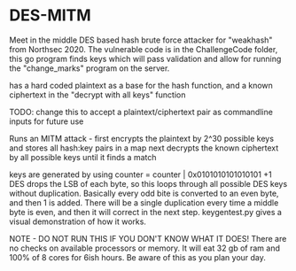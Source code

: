# DES-MITM

Meet in the middle DES based hash brute force attacker for "weakhash" from Northsec 2020. The vulnerable code is in the ChallengeCode folder, this go program finds keys which will pass validation and allow for running the "change_marks" program on the server.

has a hard coded plaintext as a base for the hash function, and a known ciphertext in the "decrypt with all keys" function

TODO: change this to accept a plaintext/ciphertext pair as commandline inputs for future use

Runs an MITM attack - first encrypts the plaintext by 2^30 possible keys and stores all hash:key pairs in a map
next decrypts the known ciphertext by all possible keys until it finds a match

keys are generated by using counter = counter | 0x0101010101010101 +1
DES drops the LSB of each byte, so this loops through all possible DES keys without duplication. Basically every odd bite is converted to 
an even byte, and then 1 is added. There will be a single duplication every time a middle byte is even, and then it will correct in the
next step. keygentest.py gives a visual demonstration of how it works.

NOTE - DO NOT RUN THIS IF YOU DON'T KNOW WHAT IT DOES! There are no checks on available processors or memory.
It will eat 32 gb of ram and 100% of 8 cores for 6ish hours. Be aware of this as you plan your day.

